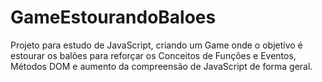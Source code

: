 # GameEstourandoBaloes
Projeto para estudo de JavaScript, criando um Game onde o objetivo é estourar os balões para reforçar os Conceitos de Funções e Eventos, Métodos DOM e aumento da compreensão de JavaScript de forma geral.
